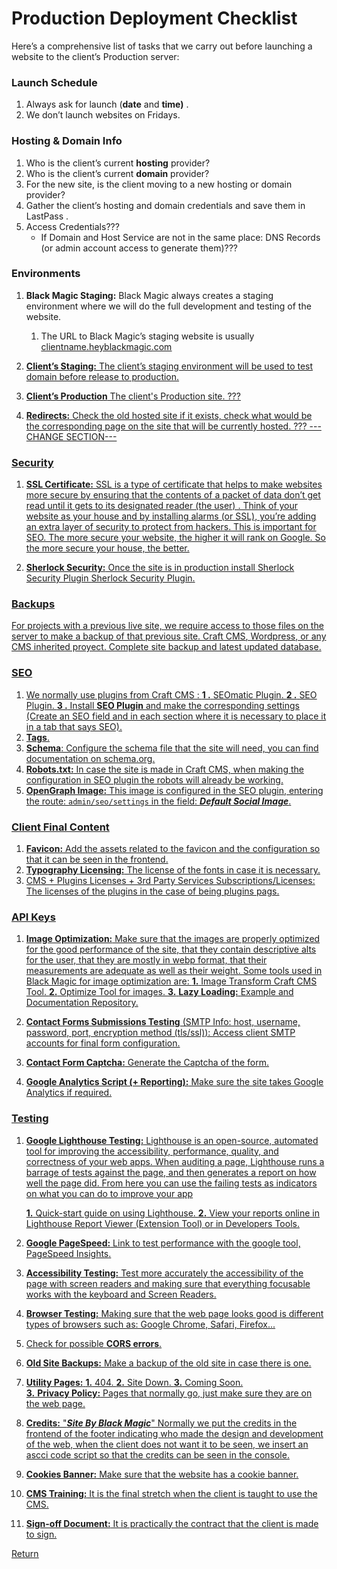 # Production Deployment Checklist

Here’s a comprehensive list of tasks that we carry out before launching a website to the client’s Production server:

### Launch Schedule

 1. Always ask for launch (**date** and **time)**  .
2. We don’t launch websites on Fridays.

### Hosting & Domain Info
 1. Who is the client’s current **hosting** provider?  
 2. Who is the client’s current **domain** provider?  
 3. For the new site, is the client moving to a new hosting or domain provider?  
 4. Gather the client’s hosting and domain credentials and save them in LastPass  .
 5. Access Credentials??? 
      - If Domain and Host Service are not in the same place: DNS Records (or admin account access to generate them)???

### Environments
 
 1. **Black Magic Staging:** Black Magic always creates a staging environment where we will do the full development and testing of the website.  
     1. The URL to Black Magic’s staging website is usually <u>[clientname.heyblackmagic.com](http://clientname.heyblackmagic.com/)  

2. **Client’s Staging:** The client’s staging environment will be used to test domain before release to production. 
3. **Client’s Production** The client's Production site. ??? 
4. **Redirects:** Check the old hosted site if it exists, check what would be the corresponding page on the site that will be currently hosted. ??? ---CHANGE SECTION---

### Security

 1. **SSL Certificate:** SSL is a type of certificate that helps to make websites more secure by ensuring that the contents of a packet of data don’t get read until it gets to its designated reader (the user) . Think of your website as your house and by installing alarms (or SSL), you’re adding an extra layer of security to protect from hackers. This is important for SEO. The more secure your website,  the higher it will rank on Google. So the more secure your house, the better.
 
 2.  **Sherlock Security:** Once the site is in production install Sherlock Security Plugin [Sherlock Security Plugin](about:blank).

### Backups

For projects with a previous live site, we require access to those files on the server to make a backup of that previous site.
[Craft CMS](https://craftcms.com/), [Wordpress](https://wordpress.com/), or any CMS inherited proyect. Complete site backup and latest updated database.

### SEO

 1. We normally use plugins from Craft CMS : 
     **1 .** [SEOmatic Plugin](https://plugins.craftcms.com/seomatic?craft4).
	     **2 .** [SEO Plugin](http://craft3.lexington-market.test/admin/plugin-store/seo).
	     **3 .**   Install **SEO Plugin** and make the corresponding settings (Create an SEO field and in each section where it is necessary to place it in a tab that says SEO).
2. **Tags**.
3. **Schema**: Configure the schema file that the site will need, you can find documentation on [schema.org](https://schema.org/).
4. **Robots.txt:** In case the site is made in Craft CMS, when making the configuration in SEO plugin the robots will already be working.
5.  **OpenGraph Image:** This image is configured in the SEO plugin, entering the route:
`admin/seo/settings` in the field: ***Default Social Image***.

 ### Client Final Content

 1. **Favicon:** Add the assets related to the favicon and the configuration so that it can be seen in the frontend.
 2. **Typography Licensing:** The license of the fonts in case it is necessary.
 3. CMS + Plugins Licenses + 3rd Party Services Subscriptions/Licenses: The licenses of the plugins in the case of being plugins pags.

### API Keys

 1. **Image Optimization:** Make sure that the images are properly optimized for the good performance of the site, that they contain descriptive alts for the user, that they are mostly in webp format, that their measurements are adequate as well as their weight.
 Some tools used in Black Magic for image optimization are:
	  **1.**  [Image Transform](https://craftcms.com/docs/3.x/image-transforms.html) Craft CMS Tool.
	  **2.** [Optimize Tool for images](https://www.optimizeimages.com/tool).
	  **3.** **Lazy Loading:** [Example](https://afarkas.github.io/lazysizes/index.html) and [Documentation Repository](https://github.com/aFarkas/lazysizes).
	 
 2. **Contact Forms Submissions Testing** (SMTP Info: host, username, password, port, encryption method (tls/ssl)): Access client SMTP accounts for final form configuration.
 3. **Contact Form Captcha:** Generate the Captcha of the form.
 4. **Google Analytics Script (+ Reporting):** Make sure the site takes Google Analytics if required.

### Testing

 1. **Google Lighthouse Testing:** Lighthouse is an open-source, automated tool for improving the accessibility, performance, quality, and correctness of your web apps. 
When auditing a page, Lighthouse runs a barrage of tests against the page, and then generates a report on how well the page did. From here you can use the failing tests as indicators on what you can do to improve your app


      **1.** [Quick-start guide on using Lighthouse](https://chrome.google.com/webstore/detail/lighthouse/blipmdconlkpinefehnmjammfjpmpbjk?hl=es).
      **2.** View your reports online in [Lighthouse Report Viewer](https://googlechrome.github.io/lighthouse/viewer/) (Extension Tool) or in Developers Tools.
 2.   **Google PageSpeed:** Link to test performance with the google tool, [PageSpeed Insights](https://pagespeed.web.dev/).
 3. **Accessibility Testing:** Test more accurately the accessibility of the page with screen readers and making sure that everything focusable works with the keyboard and Screen Readers.
 4. **Browser Testing:** Making sure that the web page looks good is different types of browsers such as: Google Chrome, Safari, Firefox...
 5. Check for possible **CORS errors**.
 6. **Old Site Backups:** Make a backup of the old site in case there is one.
 7. **Utility Pages:**
	  **1.** 404.
	  **2.** Site Down.
	  **3.** Coming Soon.	
	  **3.** **Privacy Policy:** Pages that normally go, just make sure they are on the web page.
8.  **Credits:** "***Site By Black Magic***" Normally we put the credits in the frontend of the footer indicating who made the design and development of the web, when the client does not want it to be seen, we insert an ascci code script so that the credits can be seen in the console.
9.  **Cookies Banner:** Make sure that the website has a cookie banner.
10. **CMS Training:** It is the final stretch when the client is taught to use the CMS.
11. **Sign-off Document:** It is practically the contract that the client is made to sign.

[Return](../README.md)